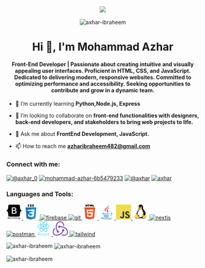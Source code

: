   
  <div id="header" align="center">
  <img src="https://media.giphy.com/media/M9gbBd9nbDrOTu1Mqx/giphy.gif" width="150"/>
  </div>
  <p align="center"> <img src="https://komarev.com/ghpvc/?username=axhar-ibraheem&label=Profile%20views&color=0e75b6&style=flat" alt="axhar-ibraheem" /> </p>
 


<h1 align="center">Hi 👋, I'm Mohammad Azhar</h1>
<h4 align="center">Front-End Developer | Passionate about creating intuitive and visually appealing user interfaces. Proficient in HTML, CSS, and JavaScript. Dedicated to delivering modern, responsive websites. Committed to optimizing performance and accessibility. Seeking opportunities to contribute and grow in a dynamic team.</h4>



- 🌱 I’m currently learning **Python,Node.js, Express**

- 👯 I’m looking to collaborate on **front-end functionalities with designers, back-end developers, and stakeholders to bring web projects to life.**

- 💬 Ask me about **FrontEnd Development, JavaScript.**

- 📫 How to reach me **azharibraheem482@gmail.com**

<h3 align="left">Connect with me:</h3>
<p align="left">
<a href="https://twitter.com/@axhar_0" target="blank"><img align="center" src="https://raw.githubusercontent.com/rahuldkjain/github-profile-readme-generator/master/src/images/icons/Social/twitter.svg" alt="@axhar_0" height="30" width="40" /></a>
<a href="https://linkedin.com/in/mohammad-azhar-6b5479233" target="blank"><img align="center" src="https://raw.githubusercontent.com/rahuldkjain/github-profile-readme-generator/master/src/images/icons/Social/linked-in-alt.svg" alt="mohammad-azhar-6b5479233" height="30" width="40" /></a>
<a href="https://hashnode.com/@axhar" target="blank"><img align="center" src="https://raw.githubusercontent.com/rahuldkjain/github-profile-readme-generator/master/src/images/icons/Social/hashnode.svg" alt="@axhar" height="30" width="40" /></a>
<a href="https://www.leetcode.com/axhar" target="blank"><img align="center" src="https://raw.githubusercontent.com/rahuldkjain/github-profile-readme-generator/master/src/images/icons/Social/leet-code.svg" alt="axhar" height="30" width="40" /></a>
</p>

<h3 align="left">Languages and Tools:</h3>
<p align="left"> <a href="https://getbootstrap.com" target="_blank" rel="noreferrer"> <img src="https://raw.githubusercontent.com/devicons/devicon/master/icons/bootstrap/bootstrap-plain-wordmark.svg" alt="bootstrap" width="40" height="40"/> </a> <a href="https://www.w3schools.com/css/" target="_blank" rel="noreferrer"> <img src="https://raw.githubusercontent.com/devicons/devicon/master/icons/css3/css3-original-wordmark.svg" alt="css3" width="40" height="40"/> </a> <a href="https://firebase.google.com/" target="_blank" rel="noreferrer"> <img src="https://www.vectorlogo.zone/logos/firebase/firebase-icon.svg" alt="firebase" width="40" height="40"/> </a> <a href="https://git-scm.com/" target="_blank" rel="noreferrer"> <img src="https://www.vectorlogo.zone/logos/git-scm/git-scm-icon.svg" alt="git" width="40" height="40"/> </a> <a href="https://www.w3.org/html/" target="_blank" rel="noreferrer"> <img src="https://raw.githubusercontent.com/devicons/devicon/master/icons/html5/html5-original-wordmark.svg" alt="html5" width="40" height="40"/> </a> <a href="https://www.java.com" target="_blank" rel="noreferrer"> <img src="https://raw.githubusercontent.com/devicons/devicon/master/icons/java/java-original.svg" alt="java" width="40" height="40"/> </a> <a href="https://developer.mozilla.org/en-US/docs/Web/JavaScript" target="_blank" rel="noreferrer"> <img src="https://raw.githubusercontent.com/devicons/devicon/master/icons/javascript/javascript-original.svg" alt="javascript" width="40" height="40"/> </a> <a href="https://www.linux.org/" target="_blank" rel="noreferrer"> <img src="https://raw.githubusercontent.com/devicons/devicon/master/icons/linux/linux-original.svg" alt="linux" width="40" height="40"/> </a> <a href="https://nextjs.org/" target="_blank" rel="noreferrer"> <img src="https://cdn.worldvectorlogo.com/logos/nextjs-2.svg" alt="nextjs" width="40" height="40"/> </a> <a href="https://postman.com" target="_blank" rel="noreferrer"> <img src="https://www.vectorlogo.zone/logos/getpostman/getpostman-icon.svg" alt="postman" width="40" height="40"/> </a> <a href="https://reactjs.org/" target="_blank" rel="noreferrer"> <img src="https://raw.githubusercontent.com/devicons/devicon/master/icons/react/react-original-wordmark.svg" alt="react" width="40" height="40"/> </a> <a href="https://redux.js.org" target="_blank" rel="noreferrer"> <img src="https://raw.githubusercontent.com/devicons/devicon/master/icons/redux/redux-original.svg" alt="redux" width="40" height="40"/> </a> <a href="https://tailwindcss.com/" target="_blank" rel="noreferrer"> <img src="https://www.vectorlogo.zone/logos/tailwindcss/tailwindcss-icon.svg" alt="tailwind" width="40" height="40"/> </a> </p>

<p><img align="left" src="https://github-readme-stats.vercel.app/api/top-langs?username=axhar-ibraheem&show_icons=true&locale=en&layout=compact" alt="axhar-ibraheem" /></p>

<p>&nbsp;<img align="center" src="https://github-readme-stats.vercel.app/api?username=axhar-ibraheem&show_icons=true&locale=en" alt="axhar-ibraheem" /></p>

<p><img align="center" src="https://github-readme-streak-stats.herokuapp.com/?user=axhar-ibraheem&" alt="axhar-ibraheem" /></p>

 
 
 

